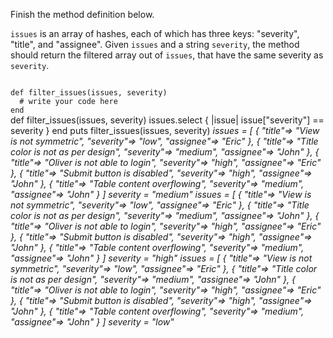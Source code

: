 Finish the method definition below.

`issues` is an array of hashes, each of which has three keys: "severity", "title", and "assignee". Given `issues` and a string `severity`, the method should return the filtered array out of `issues`, that have the same severity as `severity`.



<codeblock language="ruby" type="exercise" testMode="multipleInput">
<code>
def filter_issues(issues, severity)
  # write your code here
end
</code>

<solution>
def filter_issues(issues, severity)
  issues.select { |issue| issue["severity"] == severity }
end
</solution>

<testcases>
<caller>
puts filter_issues(issues, severity)
</caller>
<testcase>
<i>
issues = [
  {
    "title"=> "View is not symmetric",
    "severity"=> "low",
    "assignee"=> "Eric"
  },
  {
    "title"=> "Title color is not as per design",
    "severity"=> "medium",
    "assignee"=> "John"
  },
  {
    "title"=> "Oliver is not able to login",
    "severity"=> "high",
    "assignee"=> "Eric"
  },
  {
    "title"=> "Submit button is disabled",
    "severity"=> "high",
    "assignee"=> "John"
  },
  {
    "title"=> "Table content overflowing",
    "severity"=> "medium",
    "assignee"=> "John"
  }
]
severity = "medium"
</i>
</testcase>
<testcase>
<i>
issues = [
  {
    "title"=> "View is not symmetric",
    "severity"=> "low",
    "assignee"=> "Eric"
  },
  {
    "title"=> "Title color is not as per design",
    "severity"=> "medium",
    "assignee"=> "John"
  },
  {
    "title"=> "Oliver is not able to login",
    "severity"=> "high",
    "assignee"=> "Eric"
  },
  {
    "title"=> "Submit button is disabled",
    "severity"=> "high",
    "assignee"=> "John"
  },
  {
    "title"=> "Table content overflowing",
    "severity"=> "medium",
    "assignee"=> "John"
  }
]
severity = "high"
</i>
</testcase>
<testcase>
<i>
issues = [
  {
    "title"=> "View is not symmetric",
    "severity"=> "low",
    "assignee"=> "Eric"
  },
  {
    "title"=> "Title color is not as per design",
    "severity"=> "medium",
    "assignee"=> "John"
  },
  {
    "title"=> "Oliver is not able to login",
    "severity"=> "high",
    "assignee"=> "Eric"
  },
  {
    "title"=> "Submit button is disabled",
    "severity"=> "high",
    "assignee"=> "John"
  },
  {
    "title"=> "Table content overflowing",
    "severity"=> "medium",
    "assignee"=> "John"
  }
]
severity = "low"
</i>
</testcase>
</testcases>
</codeblock>